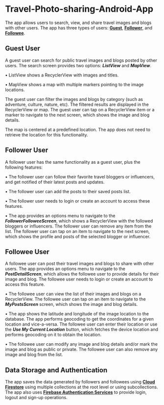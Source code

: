 # Travel-Photo-sharing-Android-App

The app allows users to search, view, and share travel images and blogs with other users. The app has three types of users: [**Guest**](#guest-user), [**Follower**](#follower-user), and [**Followee**](#followee-user).

## Guest User
A guest user can search for public travel images and blogs posted by other users. The search screen provides two options: ***ListView*** and ***MapView***.

•  ListView shows a RecyclerView with images and titles.

•  MapView shows a map with multiple markers pointing to the image locations.


The guest user can filter the images and blogs by category (such as adventure, culture, nature, etc). The filtered results are displayed in the RecyclerView or map. The guest user can tap on a RecyclerView item or a marker to navigate to the next screen, which shows the image and blog details.

The map is centered at a predefined location. The app does not need to retrieve the location for this functionality.

## Follower User
A follower user has the same functionality as a guest user, plus the following features:

•  The follower user can follow their favorite travel bloggers or influencers, and get notified of their latest posts and updates.

•  The follower user can add the posts to their saved posts list.

•  The follower user needs to login or create an account to access these features.

•  The app provides an options menu to navigate to the ***FollowerFolloweeScreen***, which shows a RecyclerView with the followed bloggers or influencers. The follower user can remove any item from the list. The follower user can tap on an item to navigate to the next screen, which shows the profile and posts of the selected blogger or influencer.


## Followee User
A followee user can post their travel images and blogs to share with other users. The app provides an options menu to navigate to the ***PostDetailScreen***, which allows the followee user to provide details for their image and blog. The followee user needs to login or create an account to access this feature.

•  The followee user can view the list of their images and blogs on a RecyclerView. The followee user can tap on an item to navigate to the ***MyPostsScreen*** screen, which shows the image and blog details.

•  The app shows the latitude and longitude of the image location to the database. The app performs geocoding to get the coordinates for a given location and vice-a-versa. The followee user can enter their location or use the ***Use My Current Location*** button, which fetches the device location and performs geocoding on it to obtain the location.

•  The followee user can modify any image and blog details and/or mark the image and blog as public or private. The followee user can also remove any image and blog from the list.


## Data Storage and Authentication
The app saves the data generated by followers and followees using [**Cloud Firestore**](https://www.bing.com/search?form=SKPBOT&q=Cloud%20Firestore) using multiple collections at the root level or using subcollections. The app also uses [**Firebase Authentication Services**](https://www.bing.com/search?form=SKPBOT&q=Firebase%20Authentication%20Services) to provide login, logout and sign-up operations.